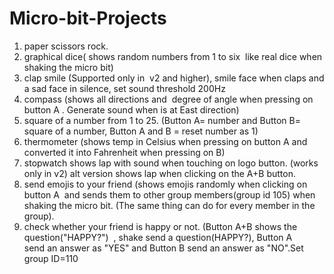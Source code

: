 # Micro-bit-Projects
1.	paper scissors rock.
2.	graphical dice( shows random numbers from 1 to six  like real dice when shaking the micro bit)
3.	clap smile (Supported only in  v2 and higher), smile face when claps and a sad face in silence, set sound threshold 200Hz
4.	compass (shows all directions and  degree of angle when pressing on button A . Generate sound when is at East direction)
5.	square of a number from 1 to 25. (Button A= number and Button B= square of a number, Button A and B = reset number as 1)
6.	thermometer (shows temp in Celsius when pressing on button A and converted it into Fahrenheit when pressing on B)
7.	stopwatch shows lap with sound when touching on logo button. (works only in v2) alt version shows lap when clicking on the A+B button.
8.	send emojis to your friend (shows emojis randomly when clicking on button A  and sends them to other group members(group id 105) when shaking the micro bit. (The same thing can do for every member in the group).
9.	check whether your friend is happy or not. (Button A+B shows the question("HAPPY?")  , shake send a question(HAPPY?), Button A send an answer as "YES" and Button B send an answer as "NO".Set group ID=110
